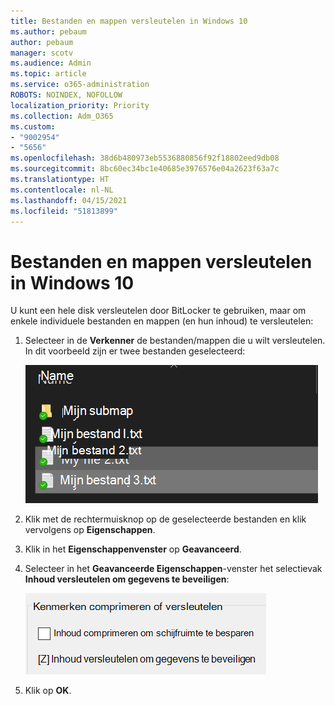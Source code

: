 ```yaml
---
title: Bestanden en mappen versleutelen in Windows 10
ms.author: pebaum
author: pebaum
manager: scotv
ms.audience: Admin
ms.topic: article
ms.service: o365-administration
ROBOTS: NOINDEX, NOFOLLOW
localization_priority: Priority
ms.collection: Adm_O365
ms.custom:
- "9002954"
- "5656"
ms.openlocfilehash: 38d6b480973eb5536880856f92f18802eed9db08
ms.sourcegitcommit: 8bc60ec34bc1e40685e3976576e04a2623f63a7c
ms.translationtype: HT
ms.contentlocale: nl-NL
ms.lasthandoff: 04/15/2021
ms.locfileid: "51813899"
---
```

# <a name="encrypt-files-or-folder-in-windows-10"></a>Bestanden en mappen versleutelen in Windows 10

U kunt een hele disk versleutelen door BitLocker te gebruiken, maar om enkele individuele bestanden en mappen (en hun inhoud) te versleutelen:

1. Selecteer in de **Verkenner** de bestanden/mappen die u wilt versleutelen. In dit voorbeeld zijn er twee bestanden geselecteerd:

    ![Selecteer bestanden of mappen voor versleutelen:](media/select-for-encrypting.png)

2. Klik met de rechtermuisknop op de geselecteerde bestanden en klik vervolgens op **Eigenschappen**.

3. Klik in het **Eigenschappenvenster** op **Geavanceerd**.

4. Selecteer in het **Geavanceerde Eigenschappen**-venster het selectievak **Inhoud versleutelen om gegevens te beveiligen**:

    ![Inhoud versleutelen](media/encrypt-contents.png)

5. Klik op **OK**.
